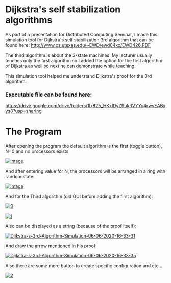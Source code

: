 # Dijkstra's self stabilization algorithms
As part of a presentation for Distributed Computing Seminar, I made this simulation tool for Dijkstra's self stabilization 3rd algorithm that can be found here:
http://www.cs.utexas.edu/~EWD/ewd04xx/EWD426.PDF

The third algorithm is about the 3-state machines.
My lecturer usually teaches only the first algorithm so I added the option for the first algorithm of Dijkstra as well 
so next he can demonstrate while teaching. 

This simulation tool helped me understand Dijkstra's proof for the 3rd algorithm.

### Executable file can be found here:
https://drive.google.com/drive/folders/1lx825_HKxlDyZ9ukRVYYo4rwvEABxys8?usp=sharing


# The Program

After opening the program the default algorithm is the first (toggle button), N=0 and no processors exists:

<a href="https://ibb.co/SPLqFcJ"><img src="https://i.ibb.co/G0hgz9F/image.png" alt="image" border="0"></a>

And after entering value for N, the processors will be arranged in a ring with random state:

<a href="https://ibb.co/tbhmd8s"><img src="https://i.ibb.co/7GzY92W/image.png" alt="image" border="0"></a>

And for the Third algorithm (old GUI before adding the first algorithm):

<a href="https://ibb.co/5WgJF2H"><img src="https://i.ibb.co/wNF2sYm/0.png" alt="0" border="0"></a>

<a href="https://ibb.co/yXMB2F9"><img src="https://i.ibb.co/CzXsLKc/1.png" alt="1" border="0"></a>

Also can be displayed as a string (because of the proof itself):

<a href="https://ibb.co/86gtcvN"><img src="https://i.ibb.co/vZ4RYyV/Dijkstra-s-3rd-Algorithm-Simulation-06-06-2020-16-33-31.png" alt="Dijkstra-s-3rd-Algorithm-Simulation-06-06-2020-16-33-31" border="0"></a>

And draw the arrow mentioned in his proof:

<a href="https://ibb.co/0Jycz27"><img src="https://i.ibb.co/Lpd8sRF/Dijkstra-s-3rd-Algorithm-Simulation-06-06-2020-16-33-35.png" alt="Dijkstra-s-3rd-Algorithm-Simulation-06-06-2020-16-33-35" border="0"></a>

Also there are some more button to create specific configuration and etc...

<a href="https://ibb.co/g4kd4G2"><img src="https://i.ibb.co/WVm0VQh/2.png" alt="2" border="0"></a>



